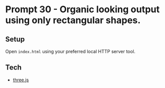 # Prompt 30 - Organic looking output using only rectangular shapes.

## Setup

Open `index.html` using your preferred local HTTP server tool.

## Tech

- [three.js](https://threejs.org/)
